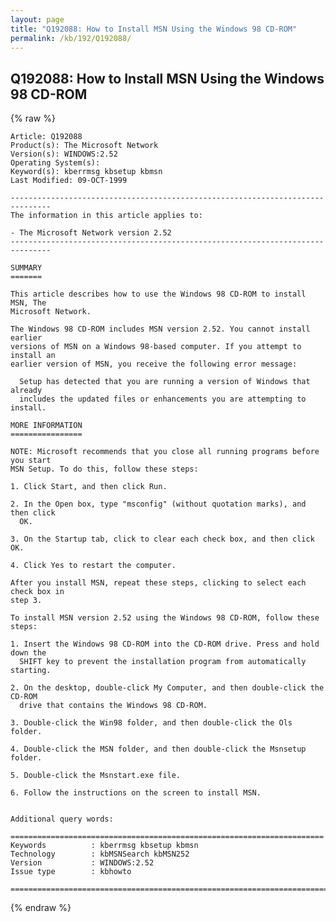 ```yaml
---
layout: page
title: "Q192088: How to Install MSN Using the Windows 98 CD-ROM"
permalink: /kb/192/Q192088/
---
```


## Q192088: How to Install MSN Using the Windows 98 CD-ROM

{% raw %}

	Article: Q192088
	Product(s): The Microsoft Network
	Version(s): WINDOWS:2.52
	Operating System(s): 
	Keyword(s): kberrmsg kbsetup kbmsn
	Last Modified: 09-OCT-1999
	
	-------------------------------------------------------------------------------
	The information in this article applies to:
	
	- The Microsoft Network version 2.52 
	-------------------------------------------------------------------------------
	
	SUMMARY
	=======
	
	This article describes how to use the Windows 98 CD-ROM to install MSN, The
	Microsoft Network.
	
	The Windows 98 CD-ROM includes MSN version 2.52. You cannot install earlier
	versions of MSN on a Windows 98-based computer. If you attempt to install an
	earlier version of MSN, you receive the following error message:
	
	  Setup has detected that you are running a version of Windows that already
	  includes the updated files or enhancements you are attempting to install.
	
	MORE INFORMATION
	================
	
	NOTE: Microsoft recommends that you close all running programs before you start
	MSN Setup. To do this, follow these steps:
	
	1. Click Start, and then click Run.
	
	2. In the Open box, type "msconfig" (without quotation marks), and then click
	  OK.
	
	3. On the Startup tab, click to clear each check box, and then click OK.
	
	4. Click Yes to restart the computer.
	
	After you install MSN, repeat these steps, clicking to select each check box in
	step 3.
	
	To install MSN version 2.52 using the Windows 98 CD-ROM, follow these steps:
	
	1. Insert the Windows 98 CD-ROM into the CD-ROM drive. Press and hold down the
	  SHIFT key to prevent the installation program from automatically starting.
	
	2. On the desktop, double-click My Computer, and then double-click the CD-ROM
	  drive that contains the Windows 98 CD-ROM.
	
	3. Double-click the Win98 folder, and then double-click the Ols folder.
	
	4. Double-click the MSN folder, and then double-click the Msnsetup folder.
	
	5. Double-click the Msnstart.exe file.
	
	6. Follow the instructions on the screen to install MSN.
	
	
	Additional query words:
	
	======================================================================
	Keywords          : kberrmsg kbsetup kbmsn 
	Technology        : kbMSNSearch kbMSN252
	Version           : WINDOWS:2.52
	Issue type        : kbhowto
	
	=============================================================================
	

{% endraw %}
